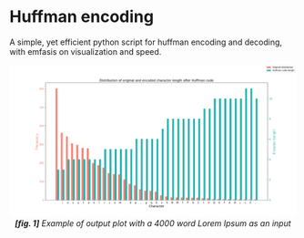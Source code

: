 # Huffman encoding

A simple, yet efficient python script for huffman encoding and decoding, with emfasis on visualization and speed.

<p align="center">
  <img src="./Figure_1.png"/>
  <i><b>[fig. 1]</b> Example of output plot with a 4000 word Lorem Ipsum as an input</i>
</p>
